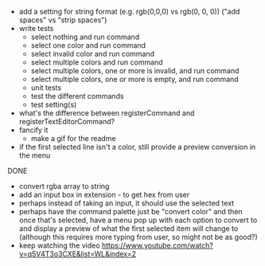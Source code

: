 * add a setting for string format (e.g. rgb(0,0,0) vs rgb(0, 0, 0)) ("add spaces" vs "strip spaces")
* write tests
  * select nothing and run command
  * select one color and run command
  * select invalid color and run command
  * select multiple colors and run command
  * select multiple colors, one or more is invalid, and run command
  * select multiple colors, one or more is empty, and run command
  * unit tests
  * test the different commands
  * test setting(s)
* what's the difference between registerCommand and registerTextEditorCommand?
* fancify it
  * make a gif for the readme
* if the first selected line isn't a color, still provide a preview conversion in the menu

DONE
* convert rgba array to string
* add an input box in extension - to get hex from user
* perhaps instead of taking an input, it should use the selected text
* perhaps have the command palette just be "convert color" and then once that's selected, have a menu pop up with each option to convert to and display a preview of what the first selected item will change to (although this requires more typing from user, so might not be as good?)
* keep watching the video https://www.youtube.com/watch?v=q5V4T3o3CXE&list=WL&index=2
